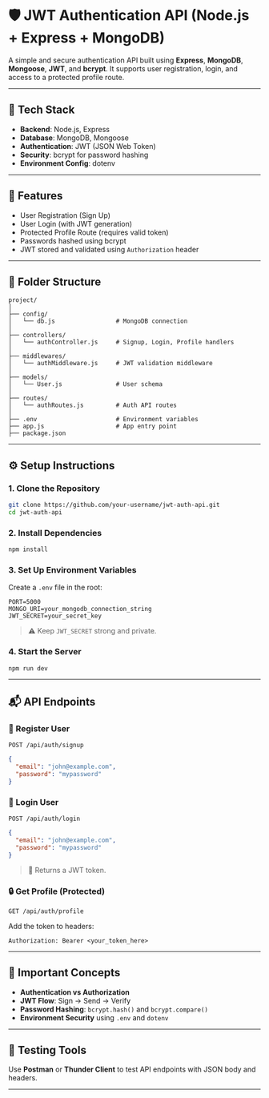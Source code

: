 # 🛡️ JWT Authentication API (Node.js + Express + MongoDB)

A simple and secure authentication API built using **Express**, **MongoDB**, **Mongoose**, **JWT**, and **bcrypt**. It supports user registration, login, and access to a protected profile route.

---

## 📁 Tech Stack

- **Backend**: Node.js, Express
- **Database**: MongoDB, Mongoose
- **Authentication**: JWT (JSON Web Token)
- **Security**: bcrypt for password hashing
- **Environment Config**: dotenv

---

## 🚀 Features

-  User Registration (Sign Up)
-  User Login (with JWT generation)
-  Protected Profile Route (requires valid token)
-  Passwords hashed using bcrypt
-  JWT stored and validated using `Authorization` header

---

## 📂 Folder Structure

```
project/
│
├── config/
│   └── db.js                 # MongoDB connection
│
├── controllers/
│   └── authController.js     # Signup, Login, Profile handlers
│
├── middlewares/
│   └── authMiddleware.js     # JWT validation middleware
│
├── models/
│   └── User.js               # User schema
│
├── routes/
│   └── authRoutes.js         # Auth API routes
│
├── .env                      # Environment variables
├── app.js                    # App entry point
├── package.json
```

---

## ⚙️ Setup Instructions

### 1. Clone the Repository

```bash
git clone https://github.com/your-username/jwt-auth-api.git
cd jwt-auth-api
```

### 2. Install Dependencies

```bash
npm install
```

### 3. Set Up Environment Variables

Create a `.env` file in the root:

```env
PORT=5000
MONGO_URI=your_mongodb_connection_string
JWT_SECRET=your_secret_key
```

> ⚠️ Keep `JWT_SECRET` strong and private.

### 4. Start the Server

```bash
npm run dev
```

---

## 📬 API Endpoints

### 🔹 Register User

`POST /api/auth/signup`

```json
{
  "email": "john@example.com",
  "password": "mypassword"
}
```

### 🔹 Login User

`POST /api/auth/login`

```json
{
  "email": "john@example.com",
  "password": "mypassword"
}
```

> 🔑 Returns a JWT token.

### 🔒 Get Profile (Protected)

`GET /api/auth/profile`

Add the token to headers:

```
Authorization: Bearer <your_token_here>
```

---

## 📌 Important Concepts

- **Authentication vs Authorization**
- **JWT Flow**: Sign → Send → Verify
- **Password Hashing**: `bcrypt.hash()` and `bcrypt.compare()`
- **Environment Security** using `.env` and `dotenv`

---

## 🧪 Testing Tools

Use **Postman** or **Thunder Client** to test API endpoints with JSON body and headers.

---